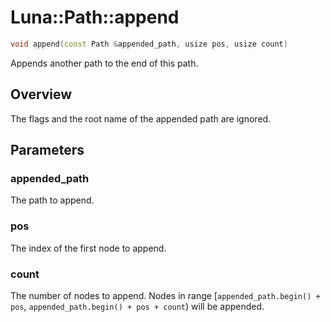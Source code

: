 # Luna::Path::append

```c++
void append(const Path &appended_path, usize pos, usize count)
```

Appends another path to the end of this path. 

## Overview
The flags and the root name of the appended path are ignored. 

## Parameters
### appended_path
The path to append. 

### pos
The index of the first node to append. 

### count
The number of nodes to append. Nodes in range [`appended_path.begin() + pos`, `appended_path.begin() + pos + count`) will be appended. 

